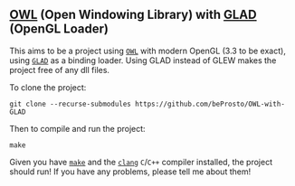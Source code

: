 ## [OWL](https://github.com/beProsto/OWL) (Open Windowing Library) with [GLAD](https://glad.dav1d.de/) (OpenGL Loader)

This aims to be a project using [`OWL`](https://github.com/beProsto/OWL) with modern OpenGL (3.3 to be exact), using [`GLAD`](https://glad.dav1d.de/) as a binding loader.
Using GLAD instead of GLEW makes the project free of any dll files.

To clone the project:
```
git clone --recurse-submodules https://github.com/beProsto/OWL-with-GLAD
```
Then to compile and run the project:
```
make
```

Given you have [`make`](http://gnuwin32.sourceforge.net/packages/make.htm) and the [`clang`](https://clang.llvm.org/get_started.html) `C`/`C++` compiler installed, the project should run!
If you have any problems, please tell me about them!